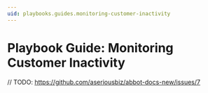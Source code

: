 ```yaml
---
uid: playbooks.guides.monitoring-customer-inactivity
---
```


# Playbook Guide: Monitoring Customer Inactivity

// TODO: https://github.com/aseriousbiz/abbot-docs-new/issues/7
